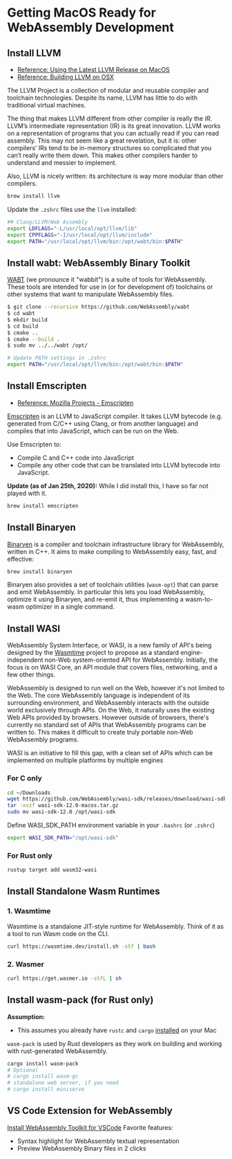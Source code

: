 # Getting MacOS Ready for WebAssembly Development

## Install LLVM

- [Reference: Using the Latest LLVM Release on MacOS](https://afnan.io/posts/2018-10-01-using-the-latest-llvm-release-on-macos/)
- [Reference: Building LLVM on OSX](http://bholt.org/posts/building-llvm.html)

The LLVM Project is a collection of modular and reusable compiler and toolchain technologies. Despite its name, LLVM has little to do with traditional virtual machines.

The thing that makes LLVM different from other compiler is really the _IR_. LLVM’s intermediate representation (IR) is its great innovation. LLVM works on a representation of programs that you can actually read if you can read assembly. This may not seem like a great revelation, but it is: other compilers’ IRs tend to be in-memory structures so complicated that you can’t really write them down. This makes other compilers harder to understand and messier to implement.

Also, LLVM is nicely written: its architecture is way more modular than other compilers.

```bash
brew install llvm
```

Update the `.zshrc` files use the `llvm` installed:

```bash
## Clang/LLVM/Web Assembly
export LDFLAGS="-L/usr/local/opt/llvm/lib"
export CPPFLAGS="-I/usr/local/opt/llvm/include"
export PATH="/usr/local/opt/llvm/bin:/opt/wabt/bin:$PATH"
```

## Install wabt: WebAssembly Binary Toolkit

[WABT](https://github.com/WebAssembly/wabt) (we pronounce it "wabbit") is a suite of tools for WebAssembly. These tools are intended for use in (or for development of) toolchains or other systems that want to manipulate WebAssembly files.

```bash
$ git clone --recursive https://github.com/WebAssembly/wabt
$ cd wabt
$ mkdir build
$ cd build
$ cmake ..
$ cmake --build .
$ sudo mv ../../wabt /opt/
```

```bash
# Update PATH settings in .zshrc
export PATH="/usr/local/opt/llvm/bin:/opt/wabt/bin:$PATH"
```

## Install Emscripten

- [Reference: Mozilla Projects - Emscripten](https://developer.mozilla.org/en-US/docs/Mozilla/Projects/Emscripten)

[Emscripten](https://emscripten.org/index.html) is an LLVM to JavaScript compiler. It takes LLVM bytecode (e.g. generated from C/C++ using Clang, or from another language) and compiles that into JavaScript, which can be run on the Web.

Use Emscripten to:

- Compile C and C++ code into JavaScript
- Compile any other code that can be translated into LLVM bytecode into JavaScript.

**Update (as of Jan 25th, 2020):** While I did install this, I have so far not played with it.

```bash
brew install emscripten
```

## Install Binaryen

[Binaryen](https://github.com/WebAssembly/binaryen) is a compiler and toolchain infrastructure library for WebAssembly, written in C++. It aims to make compiling to WebAssembly easy, fast, and effective:

```bash
brew install binaryen
```

Binaryen also provides a set of toolchain utilities (`wasm-opt`) that can parse and emit WebAssembly. In particular this lets you load WebAssembly, optimize it using Binaryen, and re-emit it, thus implementing a wasm-to-wasm optimizer in a single command.

## Install WASI

WebAssembly System Interface, or WASI, is a new family of API's being designed by the [Wasmtime](https://github.com/bytecodealliance/wasmtime) project to propose as a standard engine-independent non-Web system-oriented API for WebAssembly. Initially, the focus is on WASI Core, an API module that covers files, networking, and a few other things.

WebAssembly is designed to run well on the Web, however it's not limited to the Web. The core WebAssembly language is independent of its surrounding environment, and WebAssembly interacts with the outside world exclusively through APIs. On the Web, it naturally uses the existing Web APIs provided by browsers. However outside of browsers, there's currently no standard set of APIs that WebAssembly programs can be written to. This makes it difficult to create truly portable non-Web WebAssembly programs.

WASI is an initiative to fill this gap, with a clean set of APIs which can be implemented on multiple platforms by multiple engines

### For C only

```bash
cd ~/Downloads
wget https://github.com/WebAssembly/wasi-sdk/releases/download/wasi-sdk-12/wasi-sdk-12.0-macos.tar.gz
tar -xvzf wasi-sdk-12.0-macos.tar.gz
sudo mv wasi-sdk-12.0 /opt/wasi-sdk
```

Define WASI_SDK_PATH environment variable in your `.bashrc` (or `.zshrc`)

```bash
export WASI_SDK_PATH="/opt/wasi-sdk"
```

### For Rust only

```bash
rustup target add wasm32-wasi
```

## Install Standalone Wasm Runtimes

### 1. Wasmtime

Wasmtime is a standalone JIT-style runtime for WebAssembly. Think of it as a tool to run Wasm code on the CLI.

```bash
curl https://wasmtime.dev/install.sh -sSf | bash
```

### 2. Wasmer

```bash
curl https://get.wasmer.io -sSfL | sh
```

## Install wasm-pack (for Rust only)

**Assumption:**

- This assumes you already have `rustc` and `cargo` [installed](https://rustup.rs/) on your Mac

`wasm-pack` is used by Rust developers as they work on building and working with rust-generated WebAssembly.

```bash
cargo install wasm-pack
# Optional
# cargo install wasm-gc
# standalone web server, if you need
# cargo install miniserve
```

## VS Code Extension for WebAssembly

[Install WebAssembly Toolkit for VSCode](https://marketplace.visualstudio.com/items?itemName=dtsvet.vscode-wasm) Favorite features:

- Syntax highlight for WebAssembly textual representation
- Preview WebAssembly Binary files in 2 clicks
